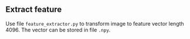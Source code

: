 ## Extract feature 
Use file `feature_extractor.py` to transform image to feature vector length 4096. The vector can be stored in file `.npy`. 
